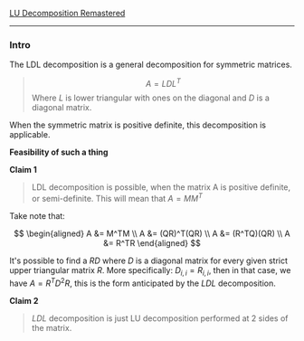 [LU Decomposition Remastered](LU%20Decomposition%20Remastered.md)


---
### **Intro**

The LDL decomposition is a general decomposition for symmetric matrices. 

> $$A = LDL^T$$ 
> Where $L$ is lower triangular with ones on the diagonal and $D$ is a diagonal matrix. 

When the symmetric matrix is positive definite, this decomposition is applicable. 

**Feasibility of such a thing**

**Claim 1**

> LDL decomposition is possible, when the matrix A is positive definite, or semi-definite. This will mean that $A = MM^T$

Take note that: 

$$
\begin{aligned}
A &= M^TM
\\
A &= (QR)^T(QR)
\\
A &= (R^TQ)(QR)
\\
A &= R^TR
\end{aligned}
$$

It's possible to find a $RD$ where $D$ is a diagonal matrix for every given strict upper triangular matrix $R$. More specifically: $D_{i, i} = R_{i, i}$, then in that case, we have $A = R^TD^2R$, this is the form anticipated by the $LDL$ decomposition. 

**Claim 2**

> $LDL$ decomposition is just LU decomposition performed at 2 sides of the matrix. 




